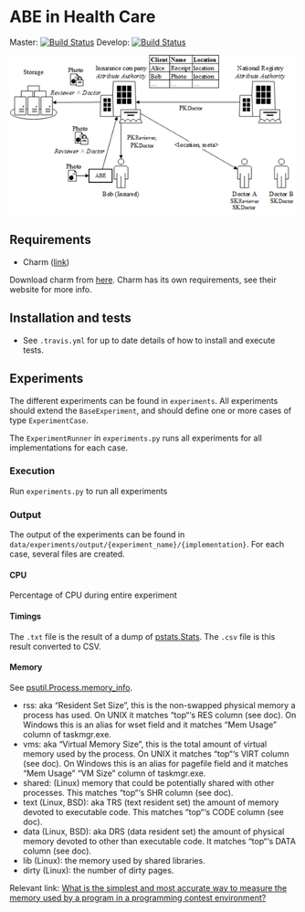 # ABE in Health Care

Master: [![Build Status](https://travis-ci.com/denniss17/abe-healthcare.svg?token=yNBTTxeeyDjVthn2bzgm&branch=master)](https://travis-ci.com/denniss17/abe-healthcare)
Develop: [![Build Status](https://travis-ci.com/denniss17/abe-healthcare.svg?token=yNBTTxeeyDjVthn2bzgm&branch=develop)](https://travis-ci.com/denniss17/abe-healthcare)

![Overview](detailed-use-case.png)

## Requirements

- Charm ([link](http://charm-crypto.com/))

Download charm from [here](https://github.com/denniss17/charm). Charm has its own requirements, see their website
for more info.

## Installation and tests

- See `.travis.yml` for up to date details of how to install and execute tests.

## Experiments

The different experiments can be found in `experiments`. All experiments should extend the `BaseExperiment`, and 
should define one or more cases of type `ExperimentCase`. 

The `ExperimentRunner` in `experiments.py` runs all experiments for all implementations for each case.

### Execution

Run `experiments.py` to run all experiments

### Output

The output of the experiments can be found in `data/experiments/output/{experiment_name}/{implementation}`.
For each case, several files are created.

#### CPU
Percentage of CPU during entire experiment

#### Timings
The `.txt` file is the result of a dump of [pstats.Stats](https://docs.python.org/3.5/library/profile.html#pstats.Stats). 
The `.csv` file is this result converted to CSV.

#### Memory

See [psutil.Process.memory_info](https://pythonhosted.org/psutil/#psutil.Process.memory_info).

- rss: aka “Resident Set Size”, this is the non-swapped physical memory a process has used. On UNIX it matches “top“‘s RES column (see doc). On Windows this is an alias for wset field and it matches “Mem Usage” column of taskmgr.exe.
- vms: aka “Virtual Memory Size”, this is the total amount of virtual memory used by the process. On UNIX it matches “top“‘s VIRT column (see doc). On Windows this is an alias for pagefile field and it matches “Mem Usage” “VM Size” column of taskmgr.exe.
- shared: (Linux) memory that could be potentially shared with other processes. This matches “top“‘s SHR column (see doc).
- text (Linux, BSD): aka TRS (text resident set) the amount of memory devoted to executable code. This matches “top“‘s CODE column (see doc).
- data (Linux, BSD): aka DRS (data resident set) the amount of physical memory devoted to other than executable code. It matches “top“‘s DATA column (see doc).
- lib (Linux): the memory used by shared libraries.
- dirty (Linux): the number of dirty pages.

Relevant link: [What is the simplest and most accurate way to measure the memory used by a program in a programming contest environment?](https://www.quora.com/What-is-the-simplest-and-most-accurate-way-to-measure-the-memory-used-by-a-program-in-a-programming-contest-environment)


